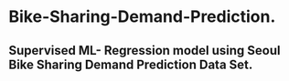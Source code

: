 # Bike-Sharing-Demand-Prediction.
## Supervised ML- Regression model using Seoul Bike Sharing Demand Prediction Data Set.

